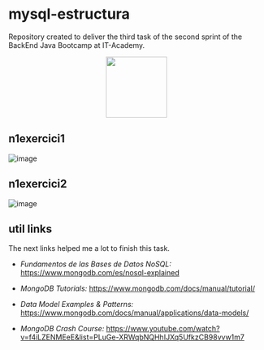 # mysql-estructura

Repository created to deliver the third task of the second sprint of the BackEnd Java Bootcamp at IT-Academy.
<p align="center">
<img src=https://user-images.githubusercontent.com/72571435/179958350-c8db27b9-ada1-45d3-8ab4-6f2dcd31eb30.png width="120" height="120" />
</p>


## n1exercici1
![image](https://user-images.githubusercontent.com/72571435/189361880-d53a1f68-1765-4709-b1aa-f9fced6d6922.png)

## n1exercici2

![image](https://user-images.githubusercontent.com/72571435/188220159-af1e81dc-c1c0-4588-9c4a-20db3f1a96d2.png)


## util links

The next links helped me a lot to finish this task.

- *Fundamentos de las Bases de Datos NoSQL:* https://www.mongodb.com/es/nosql-explained

- *MongoDB Tutorials:* https://www.mongodb.com/docs/manual/tutorial/

- *Data Model Examples & Patterns:* https://www.mongodb.com/docs/manual/applications/data-models/

- *MongoDB Crash Course:* https://www.youtube.com/watch?v=f4iLZENMEeE&list=PLuGe-XRWqbNQHhIJXq5UfkzCB98vvw1m7
